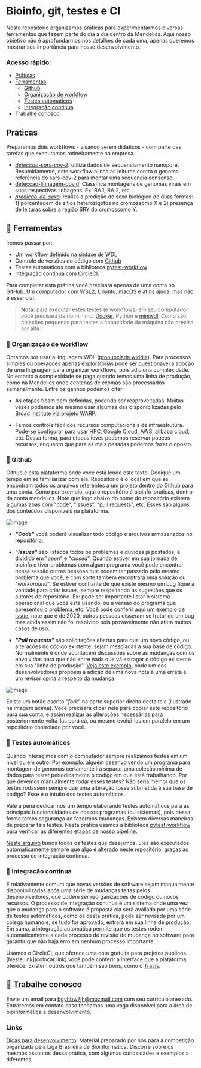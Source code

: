 # Bioinfo, git, testes e CI

Neste repositório organizamos práticas para experimentarmos diversas ferramentas que fazem parte do dia a dia dentro da Mendelics. Aqui nosso objetivo não é aprofundarmos nos detalhes de cada uma, apenas queremos mostrar sua importância para nosso desenvolvimento.

### Acesso rápido:
- [Práticas](#-práticas)
- [Ferramentas](#-ferramentas)
  - [Github](#-github)
  - [Organização de workflow](#-organização-de-workflow)
  - [Testes automáticos](#-testes-automáticos)
  - [Integração continua](#-integração-continua)
- [Trabalhe conosco](#-trabalhe-conosco)


## Práticas

Preparamos dois workflows - visando serem didáticos - com parte das tarefas que executamos rotineiramente na empresa. 

- [_deteccao-sars-cov-2_](deteccao-sars-cov-2/): utiliza dados de sequenciamento nanopore. Resumidamente, este workflow alinha as leituras contra o genoma referência do sars-cov-2 para montar uma sequencia consenso.
- [deteccao-linhagem-covid](deteccao-linhagem-covid/): Classifica montagens de genomas virais em suas respectivas linhagens. Ex: BA.1, BA.2, etc.
- [_predicao-de-sexo_](predicao-de-sexo/): realiza a predição do sexo biológico de duas formas: 1) porcentagem de sitios heterozigotos no cromossomo X e 2) presença de leituras sobre a região SRY do cromossomo Y.

## 🧰 Ferramentas

Iremos passar por:

- Um workflow definido na [sintaxe de WDL](https://github.com/openwdl/wdl)
- Controle de versões do código com [Github](https://github.com/)
- Testes automáticos com a biblioteca [pytest-workflow](https://pytest-workflow.readthedocs.io/en/stable/)
- Integração contínua com [CircleCI](https://circleci.com/).

Para completar esta prática você precisará apenas de uma conta no GitHub. Um computador com WSL2, Ubuntu, macOS e afins ajuda, mas não é essencial.

> **Nota:** para executar estes testes (e workflows) em seu computador você precisará de no mínimo: [Docker](https://docs.docker.com/engine/install/ubuntu/), Python e [miniwdl](https://miniwdl.readthedocs.io/en/latest/getting_started.html#install-miniwdl). Como são coleções pequenas para testes a capacidade da máquina não precisa ser alta.

### 🔧 Organização de workflow

Optamos por usar a linguagem WDL ([pronunciada widdle](https://support.terra.bio/hc/en-us/articles/360037117492-Overview-Getting-started-with-WDL)). Para processos simples ou operações apenas exploratórias pode ser questionável a adoção de uma linguagem para organizar workflows, pois adiciona complexidade. No entanto a complexidade se paga quando temos uma linha de produção, como na Mendelics onde centenas de exomas são processados semanalmente. Entre os ganhos podemos citar:

- As etapas ficam bem definidas, podendo ser reaproveitadas. Muitas vezes podemos até mesmo usar algumas das disponibilizadas pelo [Broad Institute via projeto WARP](https://broadinstitute.github.io/warp/).

- Temos controle fácil dos recursos computacionais de infraestrutura. Pode-se configurar para usar HPC, Google Cloud, AWS, alibaba cloud, etc. Dessa forma, para etapas leves podemos reservar poucos recursos, enquanto que para as mais pesadas podemos fazer o oposto.

### 🔧 Github

Github é esta plataforma onde você está lendo este texto. Dedique um tempo em se familiarizar com ela. Repositório é o local em que se encontram todos os arquivos referentes a um projeto dentro do Github para uma conta. Como por exemplo, aqui o repositório é bioinfo-praticas, dentro da conta mendelics. Note que logo abaixo do nome do repositório existem algumas abas com "code", "issues", "pull requests", etc. Esses são alguns dos conteúdos disponíveis na plataforma.

![image](https://user-images.githubusercontent.com/12699242/154550821-7584f54e-69d1-432e-bcf0-31516087eb36.png)


* **_"Code"_** você poderá visualizar todo código e arquivos armazenados no repositório.

* **"_Issues_"** são listados todos os problemas e dúvidas já postados, é dividido em "_open_" e "_closed_". Quando estiver em sua jornada de bioinfo e tiver problemas com algum programa você pode encontrar nessa sessão outras pessoas que podem ter passado pelo mesmo problema que você, e com sorte também encontrará uma solução ou "_workaround_". Se estiver confiante de que existe mesmo um bug fique a vontade para criar issues, sempre respeitando as sugestões que os autores do repositório. Ex: pode ser importante listar o sistema operacional que você está usando, ou a versão do programa que apresentou o problema, etc. Você pode conferir aqui um [exemplo de issue](https://github.com/broadinstitute/cromwell/issues/5592), note que é de 2020, outras pessoas disseram se tratar de um bug mas ainda assim não foi resolvido pois provavelmente não afeta muitos casos de uso.

* **_"Pull requests"_** são solicitações abertas para que um novo código, ou alterações no código existente, sejam mescladas à sua base de código. Normalmente é onde acontecem discussões sobre as mudanças com os envolvidos para que não entre nada que vá estragar o código existente em sua "linha de produção". [Veja este exemplo](https://github.com/openwdl/wdl/pull/438), onde um dos desenvolvedores propõem a adição de uma nova nota à uma errata e um revisor opina a respeito da mudança.

![image](https://user-images.githubusercontent.com/12699242/154550685-a058a069-6002-4a24-b5d3-27b1503da2d2.png)

Existe um botão escrito "_fork_" na parte superior direita desta tela (ilustrado na imagem acima). Você precisará clicar nele para copiar este repositório para sua conta, e assim realizar as alterações necessárias para posteriormente voltá-las para cá, ou mesmo evoluí-las em paralelo em um repositório controlado por você.

### 🔧 Testes automáticos

Quando interagimos com o computador sempre realizamos testes em um nivel ou em outro. Por exemplo: alguém desenvolvendo um programa para montagem de genomas certamente irá separar uma coleção mínima de dados para testar periodicamente o código em que está trabalhando. Por que devemos manualmente rodar esses testes? Não seria melhor que os testes rodassem sempre que uma alteração fosse submetida à sua base de código? Esse é o intuito dos testes automáticos. 

Vale a pena dedicarmos um tempo elaborando testes automáticos para as principais funcionalidades de nossos programas (ou sistemas), pois dessa forma temos segurança ao fazermos mudanças. Existem diversas maneiras de preparar tais testes. Nesta prática usamos a biblioteca [pytest-workflow](https://pytest-workflow.readthedocs.io/en/stable/) para verificar as diferentes etapas de nosso pipeline.

[Neste arquivo](https://github.com/lmtani/agua-triste/blob/8f0a061b24b8e2d7d3eb563e009c43f336c7aa44/2-predicao-de-sexo/test_sex_prediction.yml) temos todos os testes que desejamos. Eles são executados automaticamente sempre que algo é alterado neste repositório, graças ao processo de integração contínua.

### 🔧 Integração contínua

É relativamente comum que novas versões de software sejam manualmente disponibilizadas após uma série de mudanças feitas pelos desenvolvedores, que podem ser reorganizações de código ou novos recursos. O processo de integração contínua é um sistema onde uma vez que a mudança para o software é proposta ela será avaliada por uma série de testes automáticos, como os desta prática, pode ser revisada por um colega humano e, se tudo for aprovado, entrará em sua linha de produção. Em suma, a integração automática permite que os testes rodem automaticamente a cada processo de revisão de mudança no software para garantir que não haja erro em nenhum processo importante.

Usamos o CircleCI, que oferece uma cota gratuita para projetos publicos. [Neste link](colocar link) você pode conferir a interface que a plataforma oferece. Existem outros que também são bons, como o [Travis](https://www.travis-ci.com/).

## 💼 Trabalhe conosco

Envie um email para [bgyhbw7jh@mozmail.com](bgyhbw7jh@mozmail.com) com seu curriculo anexado. Entraremos em contato caso tenhamos uma vaga disponível para a área de bioinformática e desenvolvimento.

### Links

[Dicas para desenvolvimento](https://github.com/mendelics/lbb-mendelics-2021/blob/main/dicas-desenvolvimento.md): Material preparado por nós para a competição organizada pela Liga Brasileira de Bioinformatica. Discorre sobre os mesmos assuntos dessa prática, com algumas curiosidades e exemplos a diferentes.
